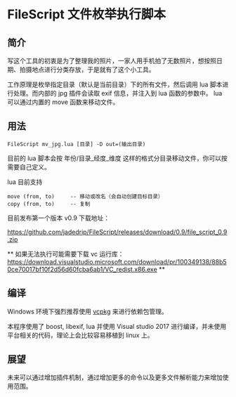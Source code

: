 # FileScript 文件枚举执行脚本

## 简介

写这个工具的初衷是为了整理我的照片，一家人用手机拍了无数照片，想按照日期、拍摄地点进行分类存放，于是就有了这个小工具。

工作原理是枚举指定目录（默认是当前目录）下的所有文件，然后调用 lua 脚本进行处理。而内部的 jpg 插件会读取 exif 信息，并注入到 lua 函数的参数中。
lua 可以通过内置的 move 函数来移动文件。

## 用法

	FileScript mv_jpg.lua [目录] -D out=(输出目录) 

目前的 lua 脚本会按 年份/目录_经度_维度 这样的格式分目录移动文件，你可以按需要自己定义。 

lua 目前支持 
	
	move (from, to)		-- 移动或改名（会自动创建目标目录）
	copy (from, to)		-- 复制
	

目前发布第一个版本 v0.9 下载地址：

https://github.com/jadedrip/FileScript/releases/download/0.9/file_script_0.9.zip

** 如果无法执行可能需要下载 vc 运行库： https://download.visualstudio.microsoft.com/download/pr/100349138/88b50ce70017bf10f2d56d60fcba6ab1/VC_redist.x86.exe **

## 编译

Windows 环境下强烈推荐使用 [vcpkg](https://github.com/Microsoft/vcpkg) 来进行依赖包管理。

本程序使用了 boost, libexif, lua
并使用 Visual studio 2017 进行编译，并未使用平台相关的代码，理论上会比较容易移植到 linux 上。

## 展望
未来可以通过增加插件机制，通过增加更多的命令以及更多文件解析能力来增加使用范围。